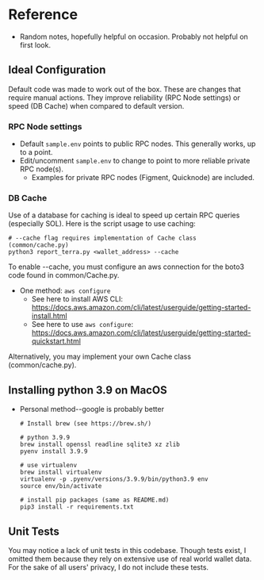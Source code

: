 
# Reference

  * Random notes, hopefully helpful on occasion.  Probably not helpful on first look.
  
## Ideal Configuration

Default code was made to work out of the box.  These are changes that require manual
actions.  They improve reliability (RPC Node settings) or speed (DB Cache) when compared to
default version.

### RPC Node settings

  * Default `sample.env` points to public RPC nodes.  This generally works, up to a point.
  * Edit/uncomment `sample.env` to change to point to more reliable private RPC node(s).
    * Examples for private RPC nodes (Figment, Quicknode) are included.

### DB Cache

Use of a database for caching is ideal to speed up certain RPC queries (especially SOL).  Here is
the script usage to use caching:

  ```
  # --cache flag requires implementation of Cache class (common/cache.py)
  python3 report_terra.py <wallet_address> --cache
  ```

To enable --cache, you must configure an aws connection for the boto3 code found in common/Cache.py.
  * One method: `aws configure`
    * See here to install AWS CLI: https://docs.aws.amazon.com/cli/latest/userguide/getting-started-install.html
    * See here to use `aws configure`: https://docs.aws.amazon.com/cli/latest/userguide/getting-started-quickstart.html
    
Alternatively, you may implement your own Cache class (common/cache.py).

## Installing python 3.9 on MacOS

  * Personal method--google is probably better 

    ```
    # Install brew (see https://brew.sh/)
    
    # python 3.9.9
    brew install openssl readline sqlite3 xz zlib
    pyenv install 3.9.9
    
    # use virtualenv
    brew install virtualenv
    virtualenv -p .pyenv/versions/3.9.9/bin/python3.9 env
    source env/bin/activate
    
    # install pip packages (same as README.md)
    pip3 install -r requirements.txt
    ```

## Unit Tests

You may notice a lack of unit tests in this codebase.  Though tests exist, I omitted them because they rely on extensive
use of real world wallet data.  For the sake of all users' privacy, I do not include these tests.
